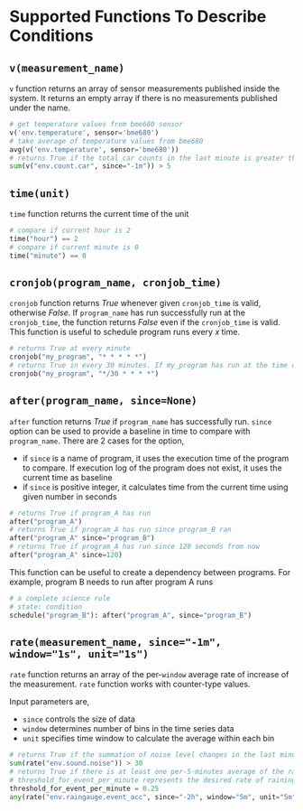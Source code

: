 # Supported Functions To Describe Conditions

## `v(measurement_name)`
`v` function returns an array of sensor measurements published inside the system. It returns an empty array if there is no measurements published under the name.

```python
# get temperature values from bme680 sensor
v('env.temperature', sensor='bme680')
# take average of temperature values from bme680
avg(v('env.temperature', sensor='bme680'))
# returns True if the total car counts in the last minute is greater than 5 cars
sum(v("env.count.car", since="-1m")) > 5
```

## `time(unit)`
`time` function returns the current time of the unit

```python
# compare if current hour is 2
time("hour") == 2
# compare if current minute is 0
time("minute") == 0
```

## `cronjob(program_name, cronjob_time)`
`cronjob` function returns _True_ whenever given `cronjob_time` is valid, otherwise _False_. If `program_name` has run successfully run at the `cronjob_time`, the function returns _False_ even if the `cronjob_time` is valid. This function is useful to schedule program runs every _x_ time.

```python
# returns True at every minute
cronjob("my_program", "* * * * *")
# returns True in every 30 minutes. If my_program has run at the time of every 30 minutes it returns False
cronjob("my_program", "*/30 * * * *")
```

## `after(program_name, since=None)`
`after` function returns _True_ if `program_name` has successfully run. `since` option can be used to provide a baseline in time to compare with `program_name`. There are 2 cases for the option,

- if `since` is a name of program, it uses the execution time of the program to compare. If execution log of the program does not exist, it uses the current time as baseline
- if `since` is positive integer, it calculates time from the current time using given number in seconds

```python
# returns True if program_A has run
after("program_A")
# returns True if program_A has run since program_B ran
after("program_A" since="program_B")
# returns True if program_A has run since 120 seconds from now
after("program_A" since=120)
```

This function can be useful to create a dependency between programs. For example, program B needs to run after program A runs
```python
# a complete science rule
# state: condition
schedule("program_B"): after("program_A", since="program_B")
```

## `rate(measurement_name, since="-1m", window="1s", unit="1s")`
`rate` function returns an array of the per-`window` average rate of increase of the measurement. `rate` function works with counter-type values.

Input parameters are,
- `since` controls the size of data
- `window` determines number of bins in the time series data
- `unit` specifies time window to calculate the average within each bin

```python
# returns True if the summation of noise level changes in the last minute is greater than 30 dB
sum(rate("env.sound.noise")) > 30
# returns True if there is at least one per-5-minutes average of the raingauge accumulation that exceeds the threshold
# threshold_for_event_per_minute represents the desired rate of raining and is calculated from the threshold of 3 mm per hour (moderate rain).
threshold_for_event_per_minute = 0.25
any(rate("env.raingauge.event_acc", since="-2h", window="5m", unit="5m") > threshold_for_event_per_minute)
```
